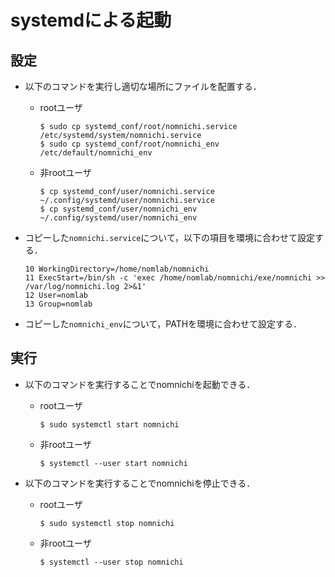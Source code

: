 # systemdによる起動

## 設定
+ 以下のコマンドを実行し適切な場所にファイルを配置する．
  + rootユーザ
    ```
    $ sudo cp systemd_conf/root/nomnichi.service /etc/systemd/system/nomnichi.service
    $ sudo cp systemd_conf/root/nomnichi_env /etc/default/nomnichi_env
    ```
  + 非rootユーザ
    ```
    $ cp systemd_conf/user/nomnichi.service ~/.config/systemd/user/nomnichi.service
    $ cp systemd_conf/user/nomnichi_env ~/.config/systemd/user/nomnichi_env
    ```
   
+ コピーした`nomnichi.service`について，以下の項目を環境に合わせて設定する．
  ```
  10 WorkingDirectory=/home/nomlab/nomnichi
  11 ExecStart=/bin/sh -c 'exec /home/nomlab/nomnichi/exe/nomnichi >> /var/log/nomnichi.log 2>&1'
  12 User=nomlab
  13 Group=nomlab
  ```

+ コピーした`nomnichi_env`について，PATHを環境に合わせて設定する．

## 実行
+ 以下のコマンドを実行することでnomnichiを起動できる．
  + rootユーザ
    ```
    $ sudo systemctl start nomnichi
    ```
  + 非rootユーザ
    ```
    $ systemctl --user start nomnichi
    ```
    
+ 以下のコマンドを実行することでnomnichiを停止できる．
  + rootユーザ
    ```
    $ sudo systemctl stop nomnichi
    ```
    
  + 非rootユーザ
    ```
    $ systemctl --user stop nomnichi
    ```

